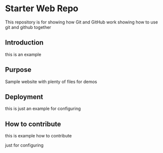 # Starter Web Repo

This repository is for showing how Git and GitHub work
showing how to use git and github together

## Introduction

this is an example

## Purpose

Sample website with plenty of files for demos

## Deployment

this is just an example for configuring


## How to contribute

this is example how to contribute


just for configuring 
